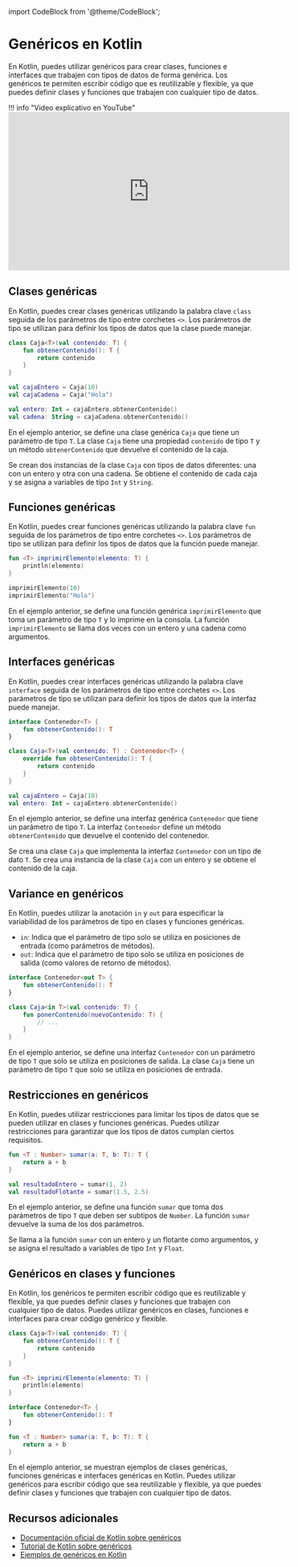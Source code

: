 import CodeBlock from '@theme/CodeBlock';

# Genéricos en Kotlin

En Kotlin, puedes utilizar genéricos para crear clases, funciones e interfaces que trabajen con tipos de datos de forma genérica. Los genéricos te permiten escribir código que es reutilizable y flexible, ya que puedes definir clases y funciones que trabajen con cualquier tipo de datos.

!!! info "Video explicativo en YouTube"
    <iframe width="560" height="315" src="https://www.youtube.com/embed/XPVa1vTJQts?si=ZmmU6D0RHGs84G5O" title="YouTube video player" frameborder="0" allow="accelerometer; autoplay; clipboard-write; encrypted-media; gyroscope; picture-in-picture; web-share" referrerpolicy="strict-origin-when-cross-origin" allowfullscreen></iframe>


## Clases genéricas

En Kotlin, puedes crear clases genéricas utilizando la palabra clave `class` seguida de los parámetros de tipo entre corchetes `<>`. Los parámetros de tipo se utilizan para definir los tipos de datos que la clase puede manejar.

```kotlin
class Caja<T>(val contenido: T) {
    fun obtenerContenido(): T {
        return contenido
    }
}

val cajaEntero = Caja(10)
val cajaCadena = Caja("Hola")

val entero: Int = cajaEntero.obtenerContenido()
val cadena: String = cajaCadena.obtenerContenido()
```

En el ejemplo anterior, se define una clase genérica `Caja` que tiene un parámetro de tipo `T`. La clase `Caja` tiene una propiedad `contenido` de tipo `T` y un método `obtenerContenido` que devuelve el contenido de la caja.

Se crean dos instancias de la clase `Caja` con tipos de datos diferentes: una con un entero y otra con una cadena. Se obtiene el contenido de cada caja y se asigna a variables de tipo `Int` y `String`.

## Funciones genéricas

En Kotlin, puedes crear funciones genéricas utilizando la palabra clave `fun` seguida de los parámetros de tipo entre corchetes `<>`. Los parámetros de tipo se utilizan para definir los tipos de datos que la función puede manejar.

```kotlin
fun <T> imprimirElemento(elemento: T) {
    println(elemento)
}

imprimirElemento(10)
imprimirElemento("Hola")
```

En el ejemplo anterior, se define una función genérica `imprimirElemento` que toma un parámetro de tipo `T` y lo imprime en la consola. La función `imprimirElemento` se llama dos veces con un entero y una cadena como argumentos.

## Interfaces genéricas

En Kotlin, puedes crear interfaces genéricas utilizando la palabra clave `interface` seguida de los parámetros de tipo entre corchetes `<>`. Los parámetros de tipo se utilizan para definir los tipos de datos que la interfaz puede manejar.

```kotlin
interface Contenedor<T> {
    fun obtenerContenido(): T
}

class Caja<T>(val contenido: T) : Contenedor<T> {
    override fun obtenerContenido(): T {
        return contenido
    }
}

val cajaEntero = Caja(10)
val entero: Int = cajaEntero.obtenerContenido()
```

En el ejemplo anterior, se define una interfaz genérica `Contenedor` que tiene un parámetro de tipo `T`. La interfaz `Contenedor` define un método `obtenerContenido` que devuelve el contenido del contenedor.

Se crea una clase `Caja` que implementa la interfaz `Contenedor` con un tipo de dato `T`. Se crea una instancia de la clase `Caja` con un entero y se obtiene el contenido de la caja.

## Variance en genéricos

En Kotlin, puedes utilizar la anotación `in` y `out` para especificar la variabilidad de los parámetros de tipo en clases y funciones genéricas.

- `in`: Indica que el parámetro de tipo solo se utiliza en posiciones de entrada (como parámetros de métodos).
- `out`: Indica que el parámetro de tipo solo se utiliza en posiciones de salida (como valores de retorno de métodos).

```kotlin
interface Contenedor<out T> {
    fun obtenerContenido(): T
}

class Caja<in T>(val contenido: T) {
    fun ponerContenido(nuevoContenido: T) {
        // ...
    }
}
```

En el ejemplo anterior, se define una interfaz `Contenedor` con un parámetro de tipo `T` que solo se utiliza en posiciones de salida. La clase `Caja` tiene un parámetro de tipo `T` que solo se utiliza en posiciones de entrada.

## Restricciones en genéricos

En Kotlin, puedes utilizar restricciones para limitar los tipos de datos que se pueden utilizar en clases y funciones genéricas. Puedes utilizar restricciones para garantizar que los tipos de datos cumplan ciertos requisitos.

```kotlin
fun <T : Number> sumar(a: T, b: T): T {
    return a + b
}

val resultadoEntero = sumar(1, 2)
val resultadoFlotante = sumar(1.5, 2.5)
```

En el ejemplo anterior, se define una función `sumar` que toma dos parámetros de tipo `T` que deben ser subtipos de `Number`. La función `sumar` devuelve la suma de los dos parámetros.

Se llama a la función `sumar` con un entero y un flotante como argumentos, y se asigna el resultado a variables de tipo `Int` y `Float`.

## Genéricos en clases y funciones

En Kotlin, los genéricos te permiten escribir código que es reutilizable y flexible, ya que puedes definir clases y funciones que trabajen con cualquier tipo de datos. Puedes utilizar genéricos en clases, funciones e interfaces para crear código genérico y flexible.

```kotlin
class Caja<T>(val contenido: T) {
    fun obtenerContenido(): T {
        return contenido
    }
}

fun <T> imprimirElemento(elemento: T) {
    println(elemento)
}

interface Contenedor<T> {
    fun obtenerContenido(): T
}

fun <T : Number> sumar(a: T, b: T): T {
    return a + b
}
```

En el ejemplo anterior, se muestran ejemplos de clases genéricas, funciones genéricas e interfaces genéricas en Kotlin. Puedes utilizar genéricos para escribir código que sea reutilizable y flexible, ya que puedes definir clases y funciones que trabajen con cualquier tipo de datos.

## Recursos adicionales

- [Documentación oficial de Kotlin sobre genéricos](https://kotlinlang.org/docs/generics.html)
- [Tutorial de Kotlin sobre genéricos](https://play.kotlinlang.org/byExample/01_introduction/06_Generics)
- [Ejemplos de genéricos en Kotlin](https://github.com/resuadam2/kotlin-apuntes/blob/main/src/main/kotlin/p2_oop/Generics.kt)